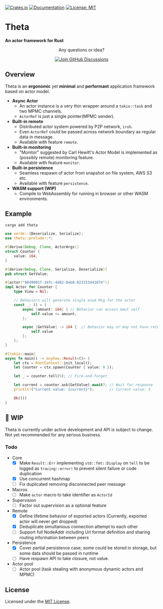 [![Crates.io](https://img.shields.io/crates/v/theta.svg)](https://crates.io/crates/theta)
[![Documentation](https://docs.rs/theta/badge.svg)](https://docs.rs/theta)
[![License: MIT](https://img.shields.io/badge/License-MIT-yellow.svg)](https://opensource.org/licenses/MIT)

# Theta

**An actor framework for Rust**


<div align="center">
  <p>Any questions or idea?</p>
  <a href="https://github.com/cwahn/theta/discussions">
    <img alt="Join GitHub Discussions"
         src="https://img.shields.io/static/v1?label=&message=Join%20GitHub%20Discussions&color=0969da&style=flat&logo=github&logoColor=white"
         style="user-select: none; -webkit-user-select: none; -moz-user-select: none; -ms-user-select: none;">
  </a>
</div>


## Overview
Theta is an **ergonomic** yet **minimal** and **performant** application framework based on actor model.

- **Async Actor**
  - An actor instance is a very thin wrapper around a `tokio::task` and two MPMC channels.
  - `ActorRef` is just a single pointer(MPMC sender).
- **Built-in remote**
  - Distributed actor system powered by P2P network, `iroh`.
  - Even `ActorRef` could be passed across network boundary as regular data in message.
  - Available with feature `remote`.
- **Built-in monitoring**
  - "Monitor" suggested by Carl Hewitt's Actor Model is implemented as (possibly remote) monitoring feature.
  - Available with feature `monitor`.
- **Built-in persistence**
  - Seamless respawn of actor from snapshot on file system, AWS S3 etc.
  - Available with feature `persistence`.
- **WASM support (WIP)**
  - Compile to WebAssembly for running in browser or other WASM environments.

<!-- ## Motivation
Rust is powerful language with full control over low-level details, but raw threads and tasks are very fragile and error-prone. A couple different kinds of threads and tasks with synchronization primitives are managable, but what if there are tens or hundreds of them? Can you be sure there is no deadlock or starvation? Even if you can, what about your team and community? Lastly would it be flexible enough to respond to evolving demands or the users? -->

## Example
```sh
cargo add theta
```

```rust
use serde::{Deserialize, Serialize};
use theta::prelude::*;

#[derive(Debug, Clone, ActorArgs)]
struct Counter {
    value: i64,
}

#[derive(Debug, Clone, Serialize, Deserialize)]
pub struct GetValue;

#[actor("96d9901f-24fc-4d82-8eb8-023153d41074")]
impl Actor for Counter {
    type View = Nil;

    // Behaviors will generate single enum Msg for the actor
    const _: () = {
        async |amount: i64| { // Behavior can access &mut self
            self.value += amount;
        };

        async |GetValue| -> i64 {  // Behavior may or may not have return
            self.value 
        };
    };
}

#[tokio::main]
async fn main() -> anyhow::Result<()> {
    let ctx = RootContext::init_local();
    let counter = ctx.spawn(Counter { value: 0 });

    let _ = counter.tell(5); // Fire-and-forget

    let current = counter.ask(GetValue).await?; // Wait for response
    println!("Current value: {current}");       // Current value: 5

    Ok(())
}
```


## 🚧 WIP
Theta is currently under active development and API is subject to change. Not yet recommended for any serious business.
### Todo
- Core
  - [x] Make `Result::Err` implementing `std::fmt::Display` on `tell` to be logged as `tracing::error!` to prevent silent failure or code duplication
  - [x] Use concurrent hashmap
  - [ ] Fix duplicated removing disconnected peer message
- Macros
  - [ ] Make `actor` macro to take identifier as `ActorId`
- Supervision
  - [ ] Factor out supervision as a optional feature
- Remote
  - [x] Define lifetime behavior of exported actors (Currently, exported actor will never get dropped)
  - [x] Deduplicate simultanious connection attempt to each other
  - [ ] Support full NodeAddr including Url format definition and sharing routing information between peers
- Persistence
  - [x] Cover partial persistence case; some could be stored in storage, but some data should be passed in runtime
  - [ ] Have respawn API to take closure, not value.
- Actor pool
  - [ ] Actor pool (task stealing with anonymous dynamic actors and MPMC)

## License

Licensed under the [MIT License](LICENSE).